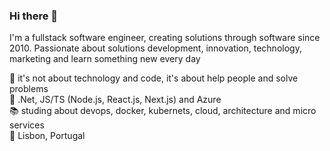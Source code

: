 ### Hi there 👋

I'm a fullstack software engineer, creating solutions through software since 2010. Passionate about solutions development, innovation, technology, marketing and learn something new every day

🚀 it's not about technology and code, it's about help people and solve problems
<br />
💜 .Net, JS/TS (Node.js, React.js, Next.js) and Azure
<br />
📚 studing about devops, docker, kubernets, cloud, architecture and micro services
<br />
📌 Lisbon, Portugal

<!--
**marconildo/marconildo** is a ✨ _special_ ✨ repository because its `README.md` (this file) appears on your GitHub profile.

Here are some ideas to get you started:

- 🔭 I’m currently working on ...
- 🌱 I’m currently learning ...
- 👯 I’m looking to collaborate on ...
- 🤔 I’m looking for help with ...
- 💬 Ask me about ...
- 📫 How to reach me: ...
- 😄 Pronouns: ...
- ⚡ Fun fact: ...
-->

